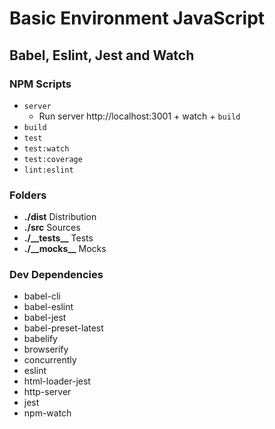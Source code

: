 # Basic Environment JavaScript
## Babel, Eslint, Jest and Watch

### NPM Scripts
  * `server` 
    * Run server http://localhost:3001 + watch + `build`
  * `build`  
  * `test`
  * `test:watch`
  * `test:coverage`
  * `lint:eslint`

### Folders
  * **./dist** Distribution
  * **./src** Sources
  * **./\_\_tests\_\_** Tests
  * **./\_\_mocks\_\_** Mocks
  
### Dev Dependencies
  * babel-cli
  * babel-eslint
  * babel-jest
  * babel-preset-latest
  * babelify
  * browserify
  * concurrently
  * eslint
  * html-loader-jest
  * http-server
  * jest
  * npm-watch
